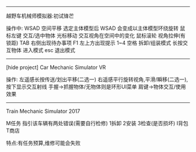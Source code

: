 -----------------------------------------------------------

越野车机械师模拟器:初试锋芒

操作中:
WSAD 空间平移
选定主体模型后 WSAD 会变成以主体模型环绕旋转
鼠标左键 交互/选中物体
光标移动 交互视角在空间中的变化
鼠标滚轮 视角拉伸(有锁距)
TAB 右侧出现待办事项
F1 左上方出现提示
1~4 
空格 拆卸/组装模式
长按交互物体 进入模式
esc 退出模式

-----------------------------------------------------------

[hide project]
Car Mechanic Simulator VR

操作:
左遥感长按传送/划出平移(二选一)
右遥感平行旋转视角,平滑/瞬移(二选一),按下显示交互射线
手握->抓握物体/无物体则是环形UI菜单
肩键->物体交互/使用效果

-----------------------------------------------------------

Train Mechanic Simulator 2017

M任务 指引该车辆有两处错误(需要自行检修) 1拆卸 2安装 3检查(是否损坏)
I背包
T商店

特点:有任务预算,维修可能会失败
